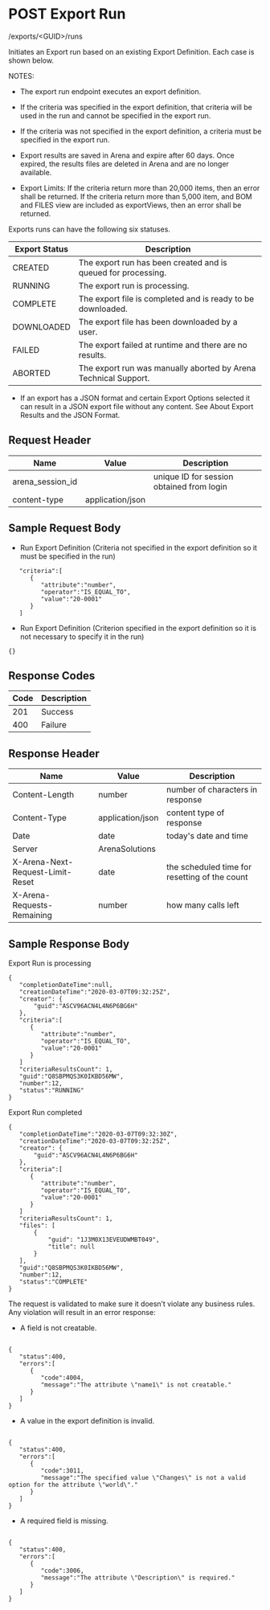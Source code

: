 # POST Export Run
/exports/&lt;GUID&gt;/runs

Initiates an Export run based on an existing Export Definition.  Each case is shown below.

NOTES:

* The export run endpoint executes an export definition.

* If the criteria was specified in the export definition, that criteria will be used in the run and cannot be specified in the export run. 

* If the criteria was not specified in the export definition, a criteria must be specified in the export run.

* Export results are saved in Arena and expire after 60 days. Once expired, the results files are deleted in Arena and are no longer available.

* Export Limits: If the criteria return more than 20,000 items, then an error shall be returned. If the criteria return more than 5,000 item, and BOM and FILES view are included as exportViews, then an error shall be returned.

Exports runs can have the following six statuses.


| Export Status  | Description  |
|  --- |  --- | 
| CREATED  | The export run has been created and is queued for processing.  |
| RUNNING  | The export run is processing.  |
| COMPLETE  | The export file is completed and is ready to be downloaded.  |
| DOWNLOADED  | The export file has been downloaded by a user.  |
| FAILED  | The export failed at runtime and there are no results.  |
| ABORTED  | The export run was manually aborted by Arena Technical Support.  |

* If an export has a JSON format and certain Export Options selected it can result in a JSON export file without any content. See About Export Results and the JSON Format.

## Request Header

| Name  | Value  | Description  |
|  --- |  --- |  --- | 
| arena_session_id  |   | unique ID for session obtained from login  |
| content-type  | application/json  |   |

## Sample Request Body
* Run Export Definition (Criteria not specified in the export definition so it must be specified in the run)

```
   "criteria":[
      {
         "attribute":"number",
         "operator":"IS_EQUAL_TO",
         "value":"20-0001"
      }
   ]
```
* Run Export Definition (Criterion specified in the export definition so it is not necessary to specify it in the run)

```
{}
```
## Response Codes

| Code  | Description  |
|  --- |  --- | 
| 201  | Success  |
| 400  | Failure  |

## Response Header

| Name  | Value  | Description  |
|  --- |  --- |  --- | 
| Content-Length  | number  | number of characters in response  |
| Content-Type  | application/json  | content type of response  |
| Date  | date  | today's date and time  |
| Server  | ArenaSolutions  |   |
| X-Arena-Next-Request-Limit-Reset   | date  | the scheduled time for resetting of the count  |
| X-Arena-Requests-Remaining   | number  | how many calls left  |

## Sample Response Body
Export Run is processing

```
{  
   "completionDateTime":null,  
   "creationDateTime":"2020-03-07T09:32:25Z",
   "creator": {
       "guid":"ASCV96ACN4L4N6P6BG6H"
   },
   "criteria":[
      {
         "attribute":"number",
         "operator":"IS_EQUAL_TO",
         "value":"20-0001"
      }
   ]
   "criteriaResultsCount": 1,
   "guid":"Q8SBPMQS3K0IKBD56MW",
   "number":12,
   "status":"RUNNING"
}
```
Export Run completed

```
{  
   "completionDateTime":"2020-03-07T09:32:30Z",  
   "creationDateTime":"2020-03-07T09:32:25Z",
   "creator": {
       "guid":"ASCV96ACN4L4N6P6BG6H"
   },
   "criteria":[
      {
         "attribute":"number",
         "operator":"IS_EQUAL_TO",
         "value":"20-0001"
      }
   ]
   "criteriaResultsCount": 1,
   "files": [
       {
           "guid": "1J3M0X13EVEUDWMBT049",
           "title": null 
       }
   ],
   "guid":"Q8SBPMQS3K0IKBD56MW",
   "number":12,
   "status":"COMPLETE"
}
```
The request is validated to make sure it doesn’t violate any business rules. Any violation will result in an error response:

* A field is not creatable. 

```

{  
   "status":400,
   "errors":[  
      {  
         "code":4004,
         "message":"The attribute \"name1\" is not creatable."
      }
   ]
}
```
* A value in the export definition is invalid.

```

{  
   "status":400,
   "errors":[  
      {  
         "code":3011,
         "message":"The specified value \"Changes\" is not a valid option for the attribute \"world\"."
      }
   ]
}
```
* A required field is missing.

```

{  
   "status":400,
   "errors":[  
      {  
         "code":3006,
         "message":"The attribute \"Description\" is required."
      }
   ]
}
```
